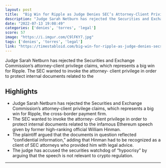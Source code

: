 ```yaml
---
layout: post
title:  "Big Win for Ripple as Judge Denies SEC’s Attorney-Client Privilege Claims Over Hinman Documents"
description: "Judge Sarah Netburn has rejected the Securities and Exchange Commission’s attorney-client privilege claims, which represents a big win for Ripple. The SEC wanted to invoke the attorney- client privilege in order to protect internal documents related to the"
date: "2022-07-13 19:08:49"
categories: ['denies', 'torres', 'legal']
score: 57
image: "https://i.imgur.com/C9lFKY7.jpg"
tags: ['denies', 'torres', 'legal']
link: "https://timestabloid.com/big-win-for-ripple-as-judge-denies-secs-attorney-client-privilege-claims-over-hinman-documents/"
---
```


Judge Sarah Netburn has rejected the Securities and Exchange Commission’s attorney-client privilege claims, which represents a big win for Ripple. The SEC wanted to invoke the attorney- client privilege in order to protect internal documents related to the

## Highlights

- Judge Sarah Netburn has rejected the Securities and Exchange Commission’s attorney-client privilege claims, which represents a big win for Ripple, the cross-border payment firm.
- The SEC wanted to invoke the attorney- client privilege in order to protect internal documents related to the infamous Ethereum speech given by former high-ranking official William Hinman.
- The plaintiff argued that the documents in question reflected “confidential information,” adding that Hinman had to be recognized as a client of SEC attorneys who provided him with legal advice.
- The judge has accused the securities watchdog of “hypocrisy” by arguing that the speech is not relevant to crypto regulation.

---
